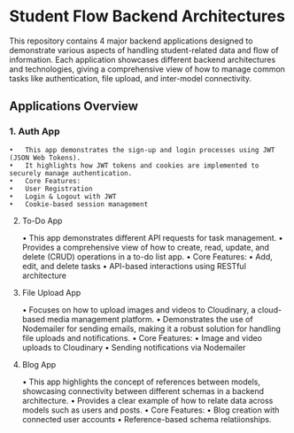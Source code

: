 <h1>Student Flow Backend Architectures</h1>

This repository contains 4 major backend applications designed to demonstrate various aspects of handling student-related data and flow of information. Each application showcases different backend architectures and technologies, giving a comprehensive view of how to manage common tasks like authentication, file upload, and inter-model connectivity.

<h2>Applications Overview</h2>

<h3>1. Auth App</h3>

	•	This app demonstrates the sign-up and login processes using JWT (JSON Web Tokens).
	•	It highlights how JWT tokens and cookies are implemented to securely manage authentication.
	•	Core Features:
	•	User Registration
	•	Login & Logout with JWT
	•	Cookie-based session management

2. To-Do App

	•	This app demonstrates different API requests for task management.
	•	Provides a comprehensive view of how to create, read, update, and delete (CRUD) operations in a to-do list app.
	•	Core Features:
	•	Add, edit, and delete tasks
	•	API-based interactions using RESTful architecture

3. File Upload App

	•	Focuses on how to upload images and videos to Cloudinary, a cloud-based media management platform.
	•	Demonstrates the use of Nodemailer for sending emails, making it a robust solution for handling file uploads and notifications.
	•	Core Features:
	•	Image and video uploads to Cloudinary
	•	Sending notifications via Nodemailer

4. Blog App

	•	This app highlights the concept of references between models, showcasing connectivity between different schemas in a backend architecture.
	•	Provides a clear example of how to relate data across models such as users and posts.
	•	Core Features:
	•	Blog creation with connected user accounts
	•	Reference-based schema relatiionships.
